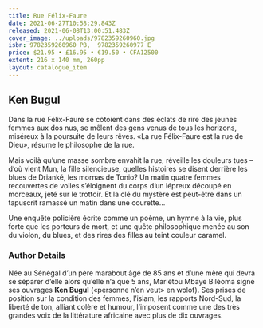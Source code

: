 ```yaml
---
title: Rue Félix-Faure
date: 2021-06-27T10:58:29.843Z
released: 2021-06-08T13:00:51.483Z
cover_image: ../uploads/9782359260960.jpg
isbn: 9782359260960 PB,  9782359260977 E
price: $21.95 • £16.95 • €19.50 • CFA12500
extent: 216 x 140 mm, 260pp
layout: catalogue_item
---
```

## Ken Bugul

Dans la rue Félix-Faure se côtoient dans des éclats de rire des jeunes femmes aux dos nus, se mêlent des gens venus de tous les horizons, miséreux à la poursuite de leurs rêves. «La rue Félix-Faure est la rue de Dieu», résume le philosophe de la rue.

Mais voilà qu’une masse sombre envahit la rue, réveille les douleurs tues – d’où vient Mun, la fille silencieuse, quelles histoires se disent derrière les blues de Drianké, les mornas de Tonio? Un matin quatre femmes recouvertes de voiles s’éloignent du corps d’un lépreux découpé en morceaux, jeté sur le trottoir. Et la clé du mystère est peut-être dans un tapuscrit ramassé un matin dans une courette…

Une enquête policière écrite comme un poème, un hymne à la vie, plus forte que les porteurs de mort, et une quête philosophique menée au son du violon, du blues, et des rires des filles au teint couleur caramel.

### Author Details

Née au Sénégal d’un père marabout âgé de 85 ans et d’une mère qui devra se séparer d’elle alors qu’elle n’a que 5 ans, Mariètou Mbaye Biléoma signe ses ouvrages **Ken Bugul** («personne n’en veut» en wolof). Ses prises de position sur la condition des femmes, l’islam, les rapports Nord-Sud, la liberté de ton, alliant colère et humour, l’imposent comme une des très grandes voix de la littérature africaine avec plus de dix ouvrages.
